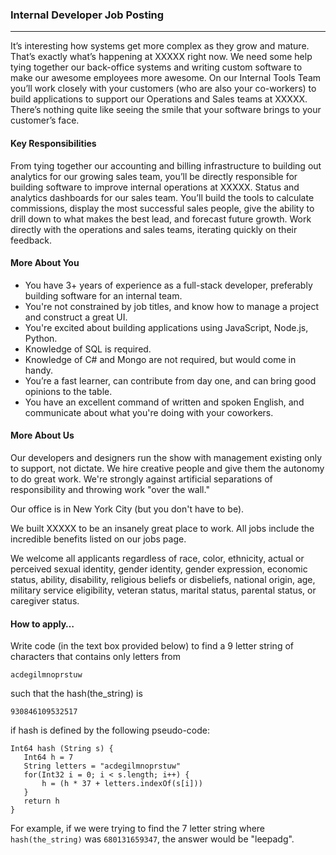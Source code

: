 ### Internal Developer Job Posting

---
It’s interesting how systems get more complex as they grow and mature.  
That’s exactly what’s happening at XXXXX right now.  We need some help tying 
together our back-office systems and writing custom software to make our awesome
 employees more awesome.  On our Internal Tools Team you’ll work closely with 
 your customers (who are also your co-workers) to build applications to support 
 our Operations and Sales teams at XXXXX.  There’s nothing quite like seeing 
 the 
 smile that your software brings to your customer’s face.

#### Key Responsibilities

From tying together our accounting and billing infrastructure to building out 
analytics for our growing sales team, you’ll be directly responsible for 
building software to improve internal operations at XXXXX.
Status and analytics dashboards for our sales team. You’ll build the tools to 
calculate commissions, display the most successful sales people, give the 
ability to drill down to what makes the best lead, and forecast future growth.
Work directly with the operations and sales teams, iterating quickly on their 
feedback.

#### More About You

+ You have 3+ years of experience as a full-stack developer, preferably 
building software for an internal team.
+ You're not constrained by job titles, and know how to manage a project and 
construct a great UI.
+ You're excited about building applications using JavaScript, Node.js, Python.
+ Knowledge of SQL is required.
+ Knowledge of C# and Mongo are not required, but would come in handy.
+ You’re a fast learner, can contribute from day one, and can bring good 
opinions to the table.
+ You have an excellent command of written and spoken English, and communicate
 about what you're doing with your coworkers.

#### More About Us

Our developers and designers run the show with management existing only to 
support, not dictate. We hire creative people and give them the autonomy to do 
great work. We're strongly against artificial separations of responsibility and 
throwing work "over the wall." 

Our office is in New York City (but you don't have to be).

We built XXXXX to be an insanely great place to work. All jobs include the 
incredible benefits listed on our jobs page.

We welcome all applicants regardless of race, color, ethnicity, actual or 
perceived sexual identity, gender identity, gender expression, economic status, 
ability, disability, religious beliefs or disbeliefs, national origin, age, 
military service eligibility, veteran status, marital status, parental status, 
or caregiver status.

#### How to apply…

Write code (in the text box provided below) to find a 9 letter string of 
characters that contains only letters from

```
acdegilmnoprstuw
```

such that the hash(the_string) is

```
930846109532517
```

if hash is defined by the following pseudo-code:

```
Int64 hash (String s) {
   Int64 h = 7
   String letters = "acdegilmnoprstuw"
   for(Int32 i = 0; i < s.length; i++) {
       h = (h * 37 + letters.indexOf(s[i]))
   }
   return h
}
```

For example, if we were trying to find the 7 letter string where 
`hash(the_string)` was `680131659347`, the answer would be "leepadg".
